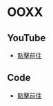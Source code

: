 # OOXX

## YouTube

- [點擊前往](https://youtu.be/S33YwHr9Y5E)

## Code

- [點擊前往](https://github.com/huangmayor0905/CPP-game/blob/main/OOXX/main.cpp)